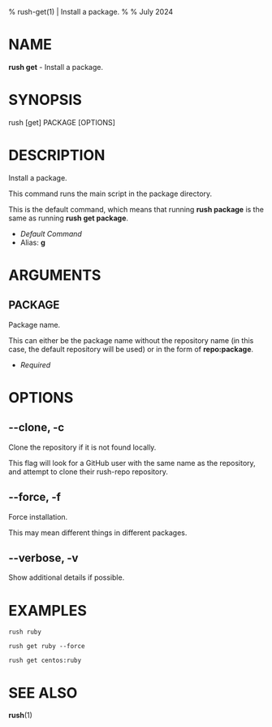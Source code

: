 % rush-get(1) | Install a package.
% 
% July 2024

NAME
==================================================

**rush get** - Install a package.

SYNOPSIS
==================================================

rush [get] PACKAGE [OPTIONS]

DESCRIPTION
==================================================

Install a package.

This command runs the main script in the package directory.

This is the default command, which means that running **rush package** is the same as running **rush get package**.

- *Default Command*
- Alias: **g**

ARGUMENTS
==================================================

PACKAGE
--------------------------------------------------

Package name.

This can either be the package name without the repository name (in this case, the default repository will be used) or in the form of **repo:package**.

- *Required*

OPTIONS
==================================================

--clone, -c
--------------------------------------------------

Clone the repository if it is not found locally.

This flag will look for a GitHub user with the same name as the repository, and attempt to clone their rush-repo repository.


--force, -f
--------------------------------------------------

Force installation.

This may mean different things in different packages.


--verbose, -v
--------------------------------------------------

Show additional details if possible.


EXAMPLES
==================================================

~~~
rush ruby

rush get ruby --force

rush get centos:ruby

~~~

SEE ALSO
==================================================

**rush**(1)


